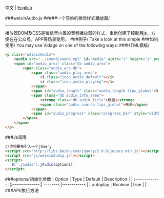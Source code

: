 中文 | [English](README_EN.md)

###weixinAudio.js
#####一个简单的微信样式播放器/
* * *
播放器DOM及CSS是微信里内置的音频播放器的样式，重新创建了控制层js，方便在在公众号，APP等场景使用。
###例子/
Take a look at this simple
###如何使用/
You may use Vidage on one of the following ways:
###HTML模板/
```html
<p class="weixinAudio">
	<audio src="../sound/sound.mp3" id="media" width="1" height="1" preload></audio>
	<span id="audio_area" class="db audio_area">
		<span class="audio_wrp db">
			<span class="audio_play_area">
				<i class="icon_audio_default"></i>
				<i class="icon_audio_playing"></i>
            </span>
			<span id="audio_length" class="audio_length tips_global">3:07</span>
			<span class="db audio_info_area">
                <strong class="db audio_title">标题</strong> 
                <span class="audio_source tips_global">来源</span>
			</span>
			<span id="audio_progress" class="progress_bar" style="width: 0%;"></span>
	 	</span>
	</span>
</p>
```
###Js调用
```html
//你需要先引入一个jQuery
<script src="http://libs.baidu.com/jquery/2.0.0/jquery.min.js"></script>
<script src="js/weixinAudip.js"></script>
<script>
   $('.jaudio').jAudio(options);
</script>
```
###options/初始化参数
| Option        | Type           | Default  | Description |
| :------------- :|:--------------:| --------:|------------:|
| autoplay    | Boolean  | true    |        |
###API/执行方法
